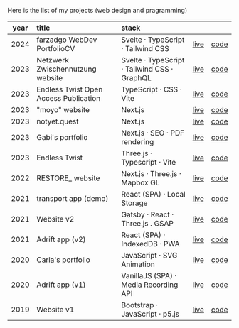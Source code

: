 Here is the list of my projects (web design and pragramming)

| year | title | stack |  |  |
|:----:|:----- |:---------- |:----:|:----:|
| 2024 | farzadgo WebDev PortfolioCV | Svelte · TypeScript · Tailwind CSS | [live](https://fago.vercel.app) | [code](https://github.com/farzadgo/web-dev) |
| 2023 | Netzwerk Zwischennutzung website | Svelte · TypeScript · Tailwind CSS · GraphQL | [live](https://netzwerkzwischennutzung.de) | [code](https://github.com/GuidaGG/NZN-frontend) |
| 2023 | Endless Twist Open Access Publication | TypeScript · CSS · Vite | [live](https://endlesstwist.xyz/publication) | [code](https://github.com/farzadgo/endless-twist/tree/main/publication) |
| 2023 | "moyo" website | Next.js | [live](https://moyo-bremen.space/) | [code](https://github.com/farzadgo/moyo-bremen) |
| 2023 | notyet.quest | Next.js | [live](https://notyet.quest/) | [code](https://github.com/farzadgo/notyet.quest) |
| 2023 | Gabi's portfolio | Next.js · SEO · PDF rendering | [live](https://gvaldespino.xyz/) | [code](https://github.com/farzadgo/gabi-portfolio) |
| 2023 | Endless Twist | Three.js · Typescript · Vite | [live](https://endlesstwist.xyz/) | [code](https://github.com/farzadgo/endless-twist) |
| 2022 | RESTORE_ website | Next.js · Three.js · Mapbox GL | [live](https://restore-bremen.space/) | [code](https://github.com/farzadgo/RESTORE_) |
| 2021 | transport app (demo) | React (SPA) · Local Storage | [live](https://vbb-transport-demo.netlify.app/) | [code](https://github.com/farzadgo/transport-app) |
| 2021 | Website v2 | Gatsby · React · Three.js . GSAP | [live](https://fagosemi.xyz/) | [code](https://github.com/farzadgo/v2) |
| 2021 | Adrift app (v2) | React (SPA) · IndexedDB · PWA | [live](https://adrift.city/) | [code](https://github.com/farzadgo/adrift-react) |
| 2020 | Carla's portfolio | JavaScript · SVG Animation | [live](https://farzadgo.github.io/carla-anacker) | [code](https://github.com/farzadgo/carla-anacker) |
| 2020 | Adrift app (v1) | VanillaJS (SPA) · Media Recording API | [live](https://farzadgo.github.io/adrift-js) | [code](https://github.com/farzadgo/adrift-js) |
| 2019 | Website v1 | Bootstrap · JavaScript · p5.js | [live](https://farzadgo.github.io/v1) | [code](https://github.com/farzadgo/v1) |
